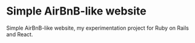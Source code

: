 # Simple AirBnB-like website
Simple AirBnB-like website, my experimentation project for Ruby on Rails and React.
